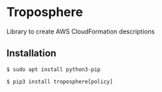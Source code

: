 # Troposphere
Library to create AWS CloudFormation descriptions

## Installation
```
$ sudo apt install python3-pip
```
```
$ pip3 install troposphere[policy]
```
